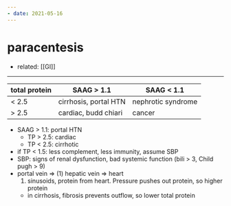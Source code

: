 ```yaml
---
- date: 2021-05-16
---
```


# paracentesis

- related: [[GI]]
---

| total protein | SAAG > 1.1            | SAAG < 1.1         |
| ------------- | --------------------- | ------------------ |
| < 2.5         | cirrhosis, portal HTN | nephrotic syndrome |
| > 2.5         | cardiac, budd chiari  | cancer             |

- SAAG > 1.1: portal HTN
	- TP > 2.5: cardiac
	- TP < 2.5: cirrhotic
- if TP < 1.5: less complement, less immunity, assume SBP
- SBP: signs of renal dysfunction, bad systemic function (bili > 3, Child pugh > 9)
- portal vein => (1) hepatic vein => heart
  1. sinusoids, protein from heart. Pressure pushes out protein, so higher protein
	- in cirrhosis, fibrosis prevents outflow, so lower total protein
